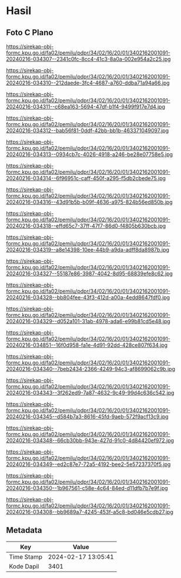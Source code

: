 # Hasil

## Foto C Plano

https://sirekap-obj-formc.kpu.go.id/fa02/pemilu/pdpr/34/02/16/20/01/3402162001091-20240216-034307--2341c0fc-8cc4-41c3-8a0a-002e954a2c25.jpg

https://sirekap-obj-formc.kpu.go.id/fa02/pemilu/pdpr/34/02/16/20/01/3402162001091-20240216-034310--212daede-3fc4-4687-a760-ddba71a94a66.jpg

https://sirekap-obj-formc.kpu.go.id/fa02/pemilu/pdpr/34/02/16/20/01/3402162001091-20240216-034311--c68ea163-5694-47df-b1f4-9499f917e7d4.jpg

https://sirekap-obj-formc.kpu.go.id/fa02/pemilu/pdpr/34/02/16/20/01/3402162001091-20240216-034312--bab56f81-0ddf-42bb-bb1b-463371049097.jpg

https://sirekap-obj-formc.kpu.go.id/fa02/pemilu/pdpr/34/02/16/20/01/3402162001091-20240216-034313--0934cb7c-4026-4918-a246-be28e07758e5.jpg

https://sirekap-obj-formc.kpu.go.id/fa02/pemilu/pdpr/34/02/16/20/01/3402162001091-20240216-034314--6f96951c-caff-450f-a295-f5db2cbede75.jpg

https://sirekap-obj-formc.kpu.go.id/fa02/pemilu/pdpr/34/02/16/20/01/3402162001091-20240216-034316--43d91b5b-b09f-4636-a975-824b56ed850b.jpg

https://sirekap-obj-formc.kpu.go.id/fa02/pemilu/pdpr/34/02/16/20/01/3402162001091-20240216-034318--effd65c7-37ff-47f7-86d0-f4805b630bcb.jpg

https://sirekap-obj-formc.kpu.go.id/fa02/pemilu/pdpr/34/02/16/20/01/3402162001091-20240216-034319--a8e14398-10ee-44b9-a9da-adff8da8987b.jpg

https://sirekap-obj-formc.kpu.go.id/fa02/pemilu/pdpr/34/02/16/20/01/3402162001091-20240216-034327--55187e86-3987-4042-8d95-68839efe8c62.jpg

https://sirekap-obj-formc.kpu.go.id/fa02/pemilu/pdpr/34/02/16/20/01/3402162001091-20240216-034328--bb804fee-43f3-412d-a00a-4edd8647fdf0.jpg

https://sirekap-obj-formc.kpu.go.id/fa02/pemilu/pdpr/34/02/16/20/01/3402162001091-20240216-034329--d052a101-31ab-4978-ada6-e99b81cd5e48.jpg

https://sirekap-obj-formc.kpu.go.id/fa02/pemilu/pdpr/34/02/16/20/01/3402162001091-20240216-034851--16f0d958-fa1e-4d91-92dd-428ce807f634.jpg

https://sirekap-obj-formc.kpu.go.id/fa02/pemilu/pdpr/34/02/16/20/01/3402162001091-20240216-034340--7beb2434-2366-4249-94c3-af8699062c9b.jpg

https://sirekap-obj-formc.kpu.go.id/fa02/pemilu/pdpr/34/02/16/20/01/3402162001091-20240216-034343--3f262ed9-7a87-4632-9c49-99d4c636c542.jpg

https://sirekap-obj-formc.kpu.go.id/fa02/pemilu/pdpr/34/02/16/20/01/3402162001091-20240216-034345--d584b7a3-8616-45fd-9aeb-572f9acf13c9.jpg

https://sirekap-obj-formc.kpu.go.id/fa02/pemilu/pdpr/34/02/16/20/01/3402162001091-20240216-034348--66cb30bb-943e-427d-91c0-4d84420ef972.jpg

https://sirekap-obj-formc.kpu.go.id/fa02/pemilu/pdpr/34/02/16/20/01/3402162001091-20240216-034349--ed2c87e7-72a5-4192-bee2-5e57237370f5.jpg

https://sirekap-obj-formc.kpu.go.id/fa02/pemilu/pdpr/34/02/16/20/01/3402162001091-20240216-034350--1b967561-c58e-4c64-84ed-d11dfb7b7e9f.jpg

https://sirekap-obj-formc.kpu.go.id/fa02/pemilu/pdpr/34/02/16/20/01/3402162001091-20240216-034308--bb9689a7-4245-453f-a5c8-bd046e5cdb27.jpg


## Metadata

| Key        | Value               |
| ---------- | ------------------- |
| Time Stamp | 2024-02-17 13:05:41 |
| Kode Dapil | 3401                |



